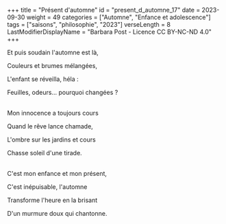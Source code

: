 +++
title = "Présent d'automne"
id = "present_d_automne_17"
date = 2023-09-30
weight = 49
categories = ["Automne", "Enfance et adolescence"]
tags = ["saisons", "philosophie", "2023"]
verseLength = 8
LastModifierDisplayName = "Barbara Post - Licence CC BY-NC-ND 4.0"
+++

Et puis soudain l'automne est là,

Couleurs et brumes mélangées,

L'enfant se réveilla, héla :

Feuilles, odeurs... pourquoi changées ?

 \
Mon innocence a toujours cours

Quand le rêve lance chamade,

L'ombre sur les jardins et cours

Chasse soleil d'une tirade.

 \
C'est mon enfance et mon présent,

C'est inépuisable, l'automne

Transforme l'heure en la brisant

D'un murmure doux qui chantonne.
